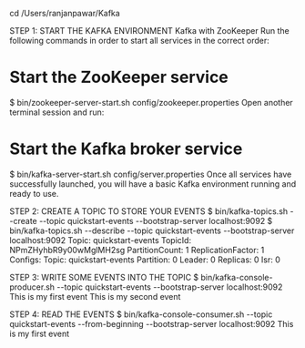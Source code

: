 cd /Users/ranjanpawar/Kafka

STEP 1: START THE KAFKA ENVIRONMENT
Kafka with ZooKeeper
Run the following commands in order to start all services in the correct order:

# Start the ZooKeeper service
$ bin/zookeeper-server-start.sh config/zookeeper.properties
Open another terminal session and run:

# Start the Kafka broker service
$ bin/kafka-server-start.sh config/server.properties
Once all services have successfully launched, you will have a basic Kafka environment running and ready to use.

STEP 2: CREATE A TOPIC TO STORE YOUR EVENTS
$ bin/kafka-topics.sh --create --topic quickstart-events --bootstrap-server localhost:9092
$ bin/kafka-topics.sh --describe --topic quickstart-events --bootstrap-server localhost:9092
Topic: quickstart-events        TopicId: NPmZHyhbR9y00wMglMH2sg PartitionCount: 1       ReplicationFactor: 1	Configs:
Topic: quickstart-events Partition: 0    Leader: 0   Replicas: 0 Isr: 0

STEP 3: WRITE SOME EVENTS INTO THE TOPIC
$ bin/kafka-console-producer.sh --topic quickstart-events --bootstrap-server localhost:9092
This is my first event
This is my second event

STEP 4: READ THE EVENTS
$ bin/kafka-console-consumer.sh --topic quickstart-events --from-beginning --bootstrap-server localhost:9092
This is my first event